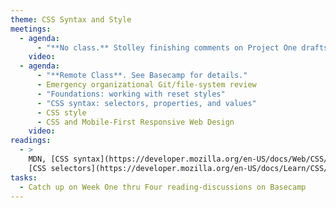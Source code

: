 ```yaml
---
theme: CSS Syntax and Style
meetings:
  - agenda:
      - "**No class.** Stolley finishing comments on Project One drafts."
    video:
  - agenda:
      - "**Remote Class**. See Basecamp for details."
      - Emergency organizational Git/file-system review
      - "Foundations: working with reset styles"
      - "CSS syntax: selectors, properties, and values"
      - CSS style
      - CSS and Mobile-First Responsive Web Design
    video:
readings:
  - >
    MDN, [CSS syntax](https://developer.mozilla.org/en-US/docs/Web/CSS/Syntax) and
    [CSS selectors](https://developer.mozilla.org/en-US/docs/Learn/CSS/Building_blocks/Selectors)
tasks:
  - Catch up on Week One thru Four reading-discussions on Basecamp
---
```

